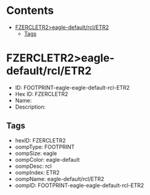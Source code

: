 



Contents
========

* [FZERCLETR2>eagle-default/rcl/ETR2](#fzercletr2eagle-defaultrcletr2)
	* [Tags](#tags)

# FZERCLETR2>eagle-default/rcl/ETR2

- ID: FOOTPRINT-eagle-eagle-default-rcl-ETR2
- Hex ID: FZERCLETR2
- Name: 
- Description: 

## Tags

- hexID: FZERCLETR2
- oompType: FOOTPRINT
- oompSize: eagle
- oompColor: eagle-default
- oompDesc: rcl
- oompIndex: ETR2
- oompName: eagle-default/rcl/ETR2
- oompID: FOOTPRINT-eagle-eagle-default-rcl-ETR2
